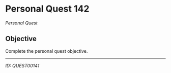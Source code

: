 # Personal Quest 142

*Personal Quest*

## Objective
Complete the personal quest objective.

---
*ID: QUEST00141*